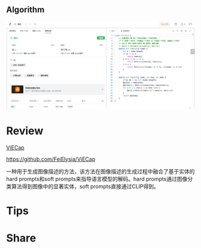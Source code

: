 ## Algorithm

![ianxiao-2023-08-20-lc.png](../../../images/temp/ianxiao-2023-08-20-lc.png)

# Review

[ViECap](https://arxiv.org/pdf/2307.16525.pdf)

https://github.com/FeiElysia/ViECap

一种用于生成图像描述的方法，该方法在图像描述的生成过程中融合了基于实体的hard prompts和soft prompts来指导语言模型的解码。hard prompts通过图像分类算法得到图像中的显著实体，soft prompts直接通过CLIP得到。

# Tips


# Share
